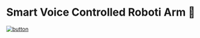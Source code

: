 # Smart Voice Controlled Roboti Arm 🤖
[![button](https://github.com/prompt-07/Robotic-arn/blob/main/public/pylogo.jpg)](https://www.python.org/doc/)
